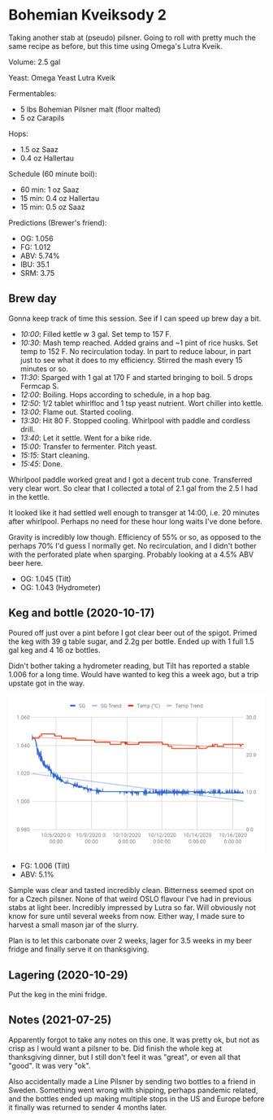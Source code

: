 # Bohemian Kveiksody 2

Taking another stab at (pseudo) pilsner. Going to roll with pretty
much the same recipe as before, but this time using Omega's Lutra
Kveik.

Volume: 2.5 gal

Yeast: Omega Yeast Lutra Kveik

Fermentables:
- 5 lbs Bohemian Pilsner malt (floor malted)
- 5 oz Carapils

Hops:
- 1.5 oz Saaz
- 0.4 oz Hallertau

Schedule (60 minute boil):
- 60 min: 1 oz Saaz
- 15 min: 0.4 oz Hallertau
- 15 min: 0.5 oz Saaz

Predictions (Brewer's friend):
- OG: 1.056
- FG: 1.012
- ABV: 5.74%
- IBU: 35.1
- SRM: 3.75

## Brew day

Gonna keep track of time this session. See if I can speed up brew day
a bit.

- *10:00*: Filled kettle w 3 gal. Set temp to 157 F.
- *10:30*: Mash temp reached. Added grains and ~1 pint of rice
   husks. Set temp to 152 F. No recirculation today. In part to reduce
   labour, in part just to see what it does to my efficiency. Stirred
   the mash every 15 minutes or so.
- *11:30*: Sparged with 1 gal at 170 F and started bringing to boil. 5
   drops Fermcap S.
- *12:00*: Boiling. Hops according to schedule, in a hop bag.
- *12:50*: 1/2 tablet whirlfloc and 1 tsp yeast nutrient. Wort chiller
   into kettle.
- *13:00*: Flame out. Started cooling.
- *13:30*: Hit 80 F. Stopped cooling. Whirlpool with paddle and
   cordless drill.
- *13:40*: Let it settle. Went for a bike ride.
- *15:00*: Transfer to fermenter. Pitch yeast.
- *15:15*: Start cleaning.
- *15:45*: Done.

Whirlpool paddle worked great and I got a decent trub cone.
Transferred very clear wort. So clear that I collected a total of 2.1
gal from the 2.5 I had in the kettle.

It looked like it had settled well enough to transger at 14:00,
i.e. 20 minutes after whirlpool. Perhaps no need for these hour long
waits I've done before.

Gravity is incredibly low though. Efficiency of 55% or so, as opposed
to the perhaps 70% I'd guess I normally get. No recirculation, and I
didn't bother with the perforated plate when sparging. Probably
looking at a 4.5% ABV beer here.

- OG: 1.045 (Tilt)
- OG: 1.043 (Hydrometer)

## Keg and bottle (2020-10-17)

Poured off just over a pint before I got clear beer out of the
spigot. Primed the keg with 39 g table sugar, and 2.2g per
bottle. Ended up with 1 full 1.5 gal keg and 4 16 oz bottles.

Didn't bother taking a hydrometer reading, but Tilt has reported a
stable 1.006 for a long time. Would have wanted to keg this a week
ago, but a trip upstate got in the way.

![](tilt_2020-10-04.png)

- FG: 1.006 (Tilt)
- ABV: 5.1%

Sample was clear and tasted incredibly clean. Bitterness seemed spot
on for a Czech pilsner. None of that weird OSLO flavour I've had in
previous stabs at light beer. Incredibly impressed by Lutra so
far. Will obviously not know for sure until several weeks from
now. Either way, I made sure to harvest a small mason jar of the
slurry.

Plan is to let this carbonate over 2 weeks, lager for 3.5 weeks in my
beer fridge and finally serve it on thanksgiving.

## Lagering (2020-10-29)

Put the keg in the mini fridge.

## Notes (2021-07-25)

Apparently forgot to take any notes on this one. It was pretty ok, but
not as crisp as I would want a pilsner to be. Did finish the whole keg
at thanksgiving dinner, but I still don't feel it was "great", or even
all that "good". It was very "ok".

Also accidentally made a Line Pilsner by sending two bottles to a
friend in Sweden. Something went wrong with shipping, perhaps pandemic
related, and the bottles ended up making multiple stops in the US and
Europe before it finally was returned to sender 4 months later.
